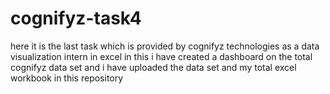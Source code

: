 # cognifyz-task4
here it is the last task which is provided by cognifyz technologies as a data visualization intern in excel 
in this i have created a dashboard on the total cognifyz data set and i have uploaded the data set and my total excel workbook in this repository
